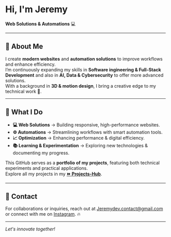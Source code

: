 # Hi, I'm Jeremy   
**Web Solutions & Automations** 💻  

---

## 🚀 About Me  

I create **modern websites** and **automation solutions** to improve workflows and enhance efficiency.  
I’m continuously expanding my skills in **Software ingineering & Full-Stack Development** and also in **AI, Data & Cybersecurity** to offer more advanced solutions.  
With a background in **3D & motion design**, I bring a creative edge to my technical work 🎨.  

---

## 🔧 What I Do  

- **💻 Web Solutions** → Building responsive, high-performance websites.  
- **⚙️ Automations** → Streamlining workflows with smart automation tools.  
- **📈 Optimization** → Enhancing performance & digital efficiency.  
- **📚 Learning & Experimentation** → Exploring new technologies & documenting my progress.  

This GitHub serves as a **portfolio of my projects**, featuring both technical experiments and practical applications.  
Explore all my projects in my **[⏩ Projects-Hub](https://github.com/jeredevio/Projects-Hub)**.  

---

## 📩 Contact  

For collaborations or inquiries, reach out at [Jeremydev.contact@gmail.com](mailto:Jeremydev.contact@gmail.com) or connect with me on [Instagram](https://www.instagram.com/jeredev.io/). 🔥

---

*Let's innovate together!*
